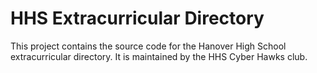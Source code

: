 # HHS Extracurricular Directory

This project contains the source code for the Hanover High School extracurricular directory. It is maintained by the HHS Cyber Hawks club.
